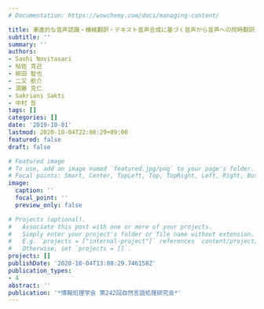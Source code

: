 ```yaml
---
# Documentation: https://wowchemy.com/docs/managing-content/

title: 漸進的な音声認識・機械翻訳・テキスト音声合成に基づく音声から音声への同時翻訳
subtitle: ''
summary: ''
authors:
- Sashi Novitasari
- 帖佐 克己
- 柳田 智也
- 二又 航介
- 須藤 克仁
- Sakriani Sakti
- 中村 哲
tags: []
categories: []
date: '2019-10-01'
lastmod: 2020-10-04T22:08:29+09:00
featured: false
draft: false

# Featured image
# To use, add an image named `featured.jpg/png` to your page's folder.
# Focal points: Smart, Center, TopLeft, Top, TopRight, Left, Right, BottomLeft, Bottom, BottomRight.
image:
  caption: ''
  focal_point: ''
  preview_only: false

# Projects (optional).
#   Associate this post with one or more of your projects.
#   Simply enter your project's folder or file name without extension.
#   E.g. `projects = ["internal-project"]` references `content/project/deep-learning/index.md`.
#   Otherwise, set `projects = []`.
projects: []
publishDate: '2020-10-04T13:08:29.746158Z'
publication_types:
- 4
abstract: ''
publication: '*情報処理学会 第242回自然言語処理研究会*'
---
```

